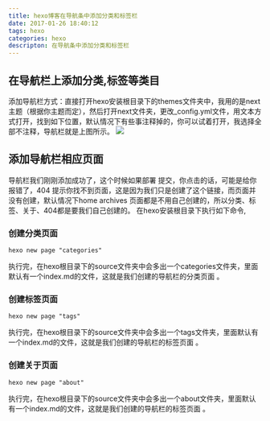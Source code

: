 ```yaml
---
title: hexo博客在导航条中添加分类和标签栏
date: 2017-01-26 18:40:12
tags: hexo
categories: hexo 
descripton: 在导航条中添加分类和标签栏
---
```

## 在导航栏上添加分类,标签等类目
添加导航栏方式：直接打开hexo安装根目录下的themes文件夹中，我用的是next主题（根据你主题而定），然后打开next文件夹，更改_config.yml文件，用文本方式打开，找到如下位置，默认情况下有些事注释掉的，你可以试着打开，我选择全部不注释，导航栏就是上图所示。
![](../img/add-categories_01.png)
## 添加导航栏相应页面
导航栏我们刚刚添加成功了，这个时候如果部署 提交，你点击的话，可能是给你报错了，404 提示你找不到页面，这是因为我们只是创建了这个链接，而页面并没有创建，默认情况下home archives 页面都是不用自己创建的，所以分类、标签、关于、404都是要我们自己创建的。
在hexo安装根目录下执行如下命令,
### 创建分类页面
```
hexo new page "categories"
```
执行完，在hexo根目录下的source文件夹中会多出一个categories文件夹，里面默认有一个index.md的文件，这就是我们创建的导航栏的分类页面 。
### 创建标签页面
```
hexo new page "tags"
```
执行完，在hexo根目录下的source文件夹中会多出一个tags文件夹，里面默认有一个index.md的文件，这就是我们创建的导航栏的标签页面 。
### 创建关于页面
```
hexo new page "about"
```
执行完，在hexo根目录下的source文件夹中会多出一个about文件夹，里面默认有一个index.md的文件，这就是我们创建的导航栏的标签页面 。





